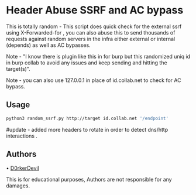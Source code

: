 # Header Abuse SSRF and AC bypass

This is totally random - This script does quick check for the external ssrf using X-Forwarded-for , you can also abuse this to send thousands of requests against random servers in the infra either external or internal (depends) as well as AC bypasses.

Note - "I know there is plugin like this in for burp but this randomized uniq id in burp collab to avoid any issues and keep sending and hitting the target(s)".

Note - you can also use 127.0.0.1 in place of id.collab.net to check for AC bypass.

## Usage  
```bash
python3 random_ssrf.py http://target id.collab.net '/endpoint'
```

#update - added more headers to rotate in order to detect dns/http interactions .

## Authors
• [D0rkerDevil](https://twitter.com/D0rkerDevil) 

 This is for educational purposes, Authors are not responsible for any damages.
